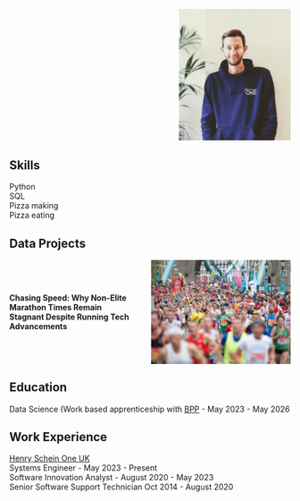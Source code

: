 
<p align="right">
  <img src="assets/profile.jpg" alt="Profile Image" width="200" />
</p>

## Skills
Python  
SQL  
Pizza making  
Pizza eating  

## Data Projects  

<div style="display: flex; align-items: center; justify-content: space-between;">
  <div>
    <h4>Chasing Speed: Why Non-Elite Marathon Times Remain <br>
      Stagnant Despite Running Tech Advancements</h4>
    <p>
    </p>
  </div>
  <img src="assets/marathon.jpg" alt="London Marathon" width="250">
</div>


## Education
Data Science (Work based apprenticeship with [BPP](https://www.bpp.com/) - May 2023 - May 2026


## Work Experience
[Henry Schein One UK](https://www.linkedin.com/company/henry-schein-one-uk/posts/?feedView=all)  
Systems Engineer - May 2023 - Present  
Software Innovation Analyst - August 2020 - May 2023  
Senior Software Support Technician Oct 2014 - August 2020  





